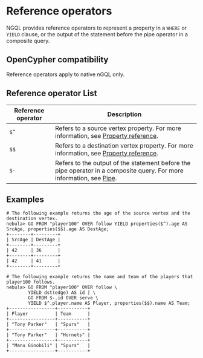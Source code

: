 # Reference operators

NGQL provides reference operators to represent a property in a `WHERE` or `YIELD` clause, or the output of the statement before the pipe operator in a composite query.

## OpenCypher compatibility

Reference operators apply to native nGQL only.

## Reference operator List

|Reference operator|Description|
|-|-|
|`$^`|Refers to a source vertex property. For more information, see [Property reference](../4.variable-and-composite-queries/3.property-reference.md).|
|`$$`|Refers to a destination vertex property. For more information, see [Property reference](../4.variable-and-composite-queries/3.property-reference.md).|
|`$-`|Refers to the output of the statement before the pipe operator in a composite query. For more information, see [Pipe](4.pipe.md).|

## Examples

```ngql
# The following example returns the age of the source vertex and the destination vertex.
nebula> GO FROM "player100" OVER follow YIELD properties($^).age AS SrcAge, properties($$).age AS DestAge;
+--------+---------+
| SrcAge | DestAge |
+--------+---------+
| 42     | 36      |
+--------+---------+
| 42     | 41      |
+--------+---------+

# The following example returns the name and team of the players that player100 follows.
nebula> GO FROM "player100" OVER follow \
        YIELD dst(edge) AS id | \
        GO FROM $-.id OVER serve \
        YIELD $^.player.name AS Player, properties($$).name AS Team;
+-----------------+-----------+
| Player          | Team      |
+-----------------+-----------+
| "Tony Parker"   | "Spurs"   |
+-----------------+-----------+
| "Tony Parker"   | "Hornets" |
+-----------------+-----------+
| "Manu Ginobili" | "Spurs"   |
+-----------------+-----------+
```
